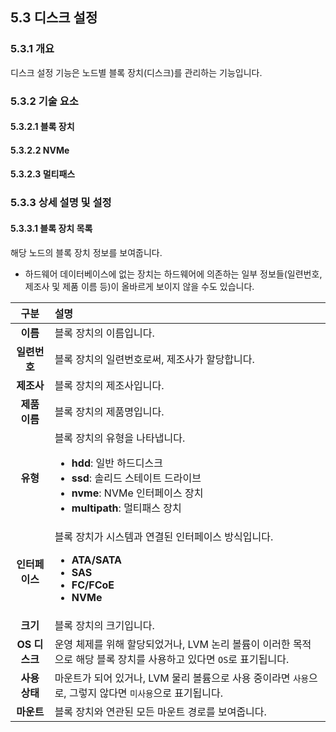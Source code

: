 ## 5.3 디스크 설정

### 5.3.1 개요

디스크 설정 기능은 노드별 블록 장치(디스크)를 관리하는 기능입니다.

### 5.3.2 기술 요소

#### 5.3.2.1 블록 장치

#### 5.3.2.2 NVMe

#### 5.3.2.3 멀티패스

### 5.3.3 상세 설명 및 설정

#### 5.3.3.1 블록 장치 목록

해당 노드의 블록 장치 정보를 보여줍니다.

<div class="notices yellow element normal">
    <ul>
        <li>하드웨어 데이터베이스에 없는 장치는 하드웨어에 의존하는 일부 정보들(일련번호, 제조사 및 제품 이름 등)이 올바르게 보이지 않을 수도 있습니다.</li>
    </ul>
</div>

| 구분 | 설명 |
| :---: | :--- |
| **이름** | 블록 장치의 이름입니다. |
| **일련번호** | 블록 장치의 일련번호로써, 제조사가 할당합니다. |
| **제조사** | 블록 장치의 제조사입니다. |
| **제품 이름** | 블록 장치의 제품명입니다. |
| **유형** | 블록 장치의 유형을 나타냅니다. <ul><li>**hdd**: 일반 하드디스크</li><li>**ssd**: 솔리드 스테이트 드라이브</li><li>**nvme**: NVMe 인터페이스 장치</li><li>**multipath**: 멀티패스 장치</li></ul> |
| **인터페이스** | 블록 장치가 시스템과 연결된 인터페이스 방식입니다. <ul><li>**ATA/SATA**</li><li>**SAS**</li><li>**FC/FCoE**</li><li>**NVMe**</li></ul> |
| **크기** | 블록 장치의 크기입니다. |
| **OS 디스크** | 운영 체제를 위해 할당되었거나, LVM 논리 볼륨이 이러한 목적으로 해당 블록 장치를 사용하고 있다면 `OS`로 표기됩니다. |
| **사용 상태** | 마운트가 되어 있거나, LVM 물리 볼륨으로 사용 중이라면 `사용`으로, 그렇지 않다면 `미사용`으로 표기됩니다. |
| **마운트** | 블록 장치와 연관된 모든 마운트 경로를 보여줍니다. |
